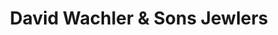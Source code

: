 ---
title: "David Wachler & Sons Jewlers"
url: /birmingham/david-wachler-und-sons-jewlers/
shop: Schmuck
---